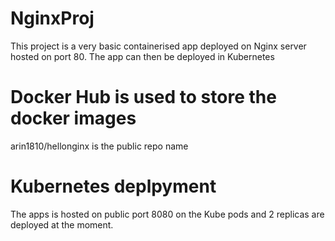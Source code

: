 # NginxProj
This project is a very basic containerised app deployed on Nginx server hosted on port 80.
The app can then be deployed in Kubernetes

# Docker Hub is used to store the docker images 
arin1810/hellonginx is the public repo name

# Kubernetes deplpyment
The apps is hosted on public port 8080 on the Kube pods and 2 replicas are deployed at the moment.
